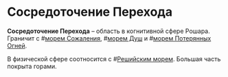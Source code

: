 # Сосредоточение Перехода

**Сосредоточение Перехода** – область в когнитивной сфере Рошара. Граничит с #[морем Сожаления](locations/sea-of-regret), #[морем Душ](locations/sea-of-souls) и #[морем Потерянных Огней](locations/sea-of-lost-lights).

В физической сфере соотносится с #[Решийским морем](locations/reshi-sea). Большая часть покрыта горами.
